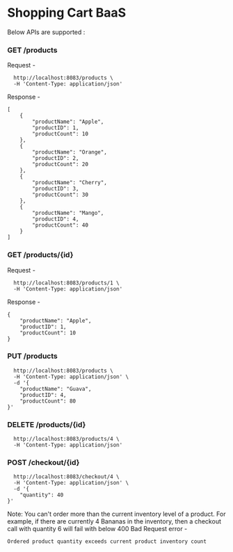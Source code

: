 # Shopping Cart BaaS

Below APIs are supported : 

### GET /products ###
Request -

```curl -X GET \
  http://localhost:8083/products \
  -H 'Content-Type: application/json'
```
Response -

```
[
    {
        "productName": "Apple",
        "productID": 1,
        "productCount": 10
    },
    {
        "productName": "Orange",
        "productID": 2,
        "productCount": 20
    },
    {
        "productName": "Cherry",
        "productID": 3,
        "productCount": 30
    },
    {
        "productName": "Mango",
        "productID": 4,
        "productCount": 40
    }
]
```

### GET /products/{id} ###
Request - 

```curl -X GET \
  http://localhost:8083/products/1 \
  -H 'Content-Type: application/json'
```
Response - 

```
{
    "productName": "Apple",
    "productID": 1,
    "productCount": 10
}
```

### PUT /products ###
```curl -X PUT \
  http://localhost:8083/products \
  -H 'Content-Type: application/json' \
  -d '{
    "productName": "Guava",
    "productID": 4,
    "productCount": 80
}'
```

### DELETE /products/{id} ###
```curl -X DELETE \
  http://localhost:8083/products/4 \
  -H 'Content-Type: application/json'
```
  
### POST /checkout/{id} ###
```curl -X POST \
  http://localhost:8083/checkout/4 \
  -H 'Content-Type: application/json' \
  -d '{
    "quantity": 40
}'
```

Note: You can't order more than the current inventory level of a product. For example, if there are currently 4 Bananas in the inventory, then a checkout call with quantity 6 will fail with below 400 Bad Request error -

```
Ordered product quantity exceeds current product inventory count
```